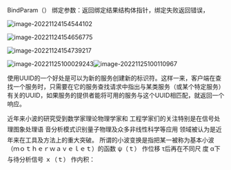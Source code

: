 BindParam（） 绑定参数：返回绑定结果结构体指针，绑定失败返回错误，

![image-20221124154544102](C:\Users\jllt1\AppData\Roaming\Typora\typora-user-images\image-20221124154544102.png)



![image-20221124154656775](C:\Users\jllt1\AppData\Roaming\Typora\typora-user-images\image-20221124154656775.png)

![image-20221124154739217](C:\Users\jllt1\AppData\Roaming\Typora\typora-user-images\image-20221124154739217.png)

![image-20221125100029243](C:\Users\jllt1\AppData\Roaming\Typora\typora-user-images\image-20221125100029243.png)![image-20221125100110967](C:\Users\jllt1\AppData\Roaming\Typora\typora-user-images\image-20221125100110967.png)

使用UUID的一个好处是可以为新的服务创建新的标识符。这样一来，客户端在查找一个服务时，只需要在它的服务查找请求中指出与某类服务（或某个特定服务）有关的UUID，如果服务的提供者能将可用的服务与这个UUID相匹配，就返回一个响应。

近年来小波的研究受到数学家理论物理学家和
工程学家们的关注特别是在信号处理图象处理语
音分析模式识别量子物理及众多非线性科学等应用
领域被认为是近年来在工具及方法上的重大突破。
所谓的小波变换是指把某一被称为基本小波
（ｍｏｔｈｅｒｗａｖｅｌｅｔ）的函数 ψ（ｔ） 作位移 τ后再在不同尺
度 α下与待分析信号 ｘ（ｔ） 作内积：





